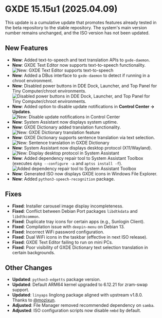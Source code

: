 # GXDE 15.15u1 (2025.04.09)  

This update is a cumulative update that promotes features already tested in the beta repository to the stable repository. The system's main version number remains unchanged, and the ISO version has not been updated.  

## New Features  

- **New**: Added text-to-speech and text translation APIs to `gxde-daemon`.  
- **New**: GXDE Text Editor now supports text-to-speech functionality.  
  ![New: GXDE Text Editor supports text-to-speech](/news/15.15-2025.04.09/editor-speaker.png)  
- **New**: Added a DBus interface to `gxde-daemon` to detect if running in a chroot environment.  
- **New**: Disabled power buttons in DDE Dock, Launcher, and Top Panel for Tiny Computer/chroot environments.  
  ![Disabled power buttons in DDE Dock, Launcher, and Top Panel for Tiny Computer/chroot environments.](/news/15.15-2025.04.09/tiny-computer.jpg)
- **New**: Added option to disable update notifications in **Control Center → Updates**.  
  ![New: Disable update notifications in Control Center](/news/15.15-2025.04.09/dde-control-center.png)  
- **New**: System Assistant now displays system uptime.  
- **New**: GXDE Dictionary added translation functionality.  
  ![New: GXDE Dictionary translation feature](/news/15.15-2025.04.09/gxde-dict-translate.png)  
- **New**: GXDE Dictionary supports sentence translation via text selection.  
  ![New: Sentence translation in GXDE Dictionary](/news/15.15-2025.04.09/gxde-dict-sentence.png)  
- **New**: System Assistant now displays desktop protocol (X11/Wayland).  
  ![New: Display desktop protocol in System Assistant](/news/15.15-2025.04.09/sysbro.png)  
- **New**: Added dependency repair tool to System Assistant Toolbox (executes `dpkg --configure -a` and `aptss install -f`).
  ![Added dependency repair tool to System Assistant Toolbox](/news/15.15-2025.04.09/repair-depends-error.png)  
- **New**: Generated ISO now displays GXDE icons in Windows File Explorer.  
- **New**: Added `python3-speech-recognition` package.  

## Fixes  

- **Fixed**: Installer carousel image display incompleteness.  
- **Fixed**: Conflict between Debian Port packages `libdtkdata` and `libdtkcommon`.  
- **Fixed**: Duplicate tray icons for certain apps (e.g., Sunlogin Client).  
- **Fixed**: Compilation issue with `deepin-menu` on Debian 13.  
- **Fixed**: Incorrect WiFi password configuration.  
- **Fixed**: Dual WiFi icons in the taskbar (effective in next ISO release).  
- **Fixed**: GXDE Text Editor failing to run on mini PCs.  
- **Fixed**: Poor visibility of GXDE Dictionary text selection translation in certain backgrounds.  

## Other Changes  
- **Updated**: `python3-edgetts` package version.  
- **Updated**: Default ARM64 kernel upgraded to 6.12.21 for zram-swap support.  
- **Updated**: `linyaps` linglong package aligned with upstream v1.8.0. Thanks to [@mozixun](https://bbs.deepin.org.cn/user/277159).  
- **Adjusted**: File Manager removed recommended dependency on `samba`.  
- **Adjusted**: ISO configuration scripts now disable `nmbd` by default.